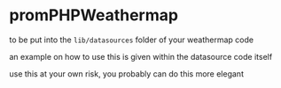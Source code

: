 # promPHPWeathermap

to be put into the `lib/datasources` folder of your weathermap code

an example on how to use this is given within the datasource code itself

use this at your own risk, you probably can do this more elegant